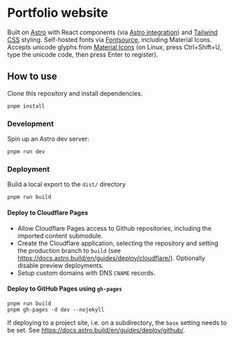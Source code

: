 # Portfolio website

Built on [Astro](https://astro.build) with React components (via [Astro integration](https://docs.astro.build/en/guides/integrations-guide/react/)) and [Tailwind CSS](https://tailwindcss.com) styling. Self-hosted fonts via [Fontsource](https://fontsource.org), including Material Icons. Accepts unicode glyphs from [Material Icons](https://fonts.google.com/icons) (on Linux, press Ctrl+Shift+U, type the unicode code, then press Enter to register).

## How to use

Clone this repository and install dependencies.

```
pnpm install
```

### Development

Spin up an Astro dev server:

```
pnpm run dev
```

### Deployment

Build a local export to the `dist/` directory

```
pnpm run build
```

#### Deploy to Cloudflare Pages

- Allow Cloudflare Pages access to Github repositories, including the imported content submodule.
- Create the Cloudflare application, selecting the repository and setting the production branch to `build` (see <https://docs.astro.build/en/guides/deploy/cloudflare/>). Optionally disable preview deployments.
- Setup custom domains with DNS `CNAME` records.

#### Deploy to GitHub Pages using `gh-pages`

```
pnpm run build
pnpm gh-pages -d dev --nojekyll
```

If deploying to a project site, i.e. on a subdirectory, the `base` setting needs to be set. See <https://docs.astro.build/en/guides/deploy/github/>.
